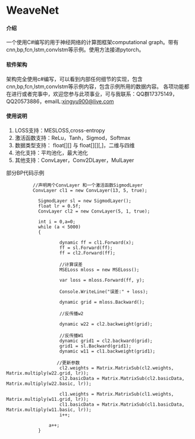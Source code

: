 #  WeaveNet

#### 介绍
一个使用C#编写的用于神经网络的计算图框架computational graph。带有cnn,bp,fcn,lstm,convlstm等示例。使用方法接进pytorch。

#### 软件架构
 架构完全使用c#编写，可以看到内部任何细节的实现，包含cnn,bp,fcn,lstm,convlstm等示例内容，包含示例所用的数据内容。
各项功能都在进行或者完事中，欢迎您参与此项事业，可与我联系：QQ群17375149，QQ20573886，emailL:xingyu900@live.com



 
#### 使用说明

1.  LOSS支持：MESLOSS,cross-entropy
2.  激活函数支持：ReLu，Tanh，Sigmod，Softmax
3.  数据类型支持： float[][] 与 float[][][,]，二维与四维
4.  池化支持：平均池化，最大池化
5.  其他支持：ConvLayer，Conv2DLayer，MulLayer

 部分BP代码示例

```
          //声明两个ConvLayer 和一个激活函数SigmodLayer 
          ConvLayer cl1 = new ConvLayer(13, 5, true);
          
            SigmodLayer sl = new SigmodLayer();
            float lr = 0.5f;
            ConvLayer cl2 = new ConvLayer(5, 1, true);
            
            int i = 0,a=0;
            while (a < 5000)
            {
                 
                    dynamic ff = cl1.Forward(x);
                    ff = sl.Forward(ff);
                    ff = cl2.Forward(ff);
                   
                    //计算误差
                    MSELoss mloss = new MSELoss();
                   
                    var loss = mloss.Forward(ff, y);

                    Console.WriteLine("误差:" + loss);

                    dynamic grid = mloss.Backward();

                    //反传播w2
                   
                    dynamic w22 = cl2.backweight(grid);

                    //反传播W1
                    dynamic grid1 = cl2.backward(grid);
                    grid1 = sl.Backward(grid1);
                    dynamic w11 = cl1.backweight(grid1);
                       
                   //更新参数
                    cl2.weights = Matrix.MatrixSub(cl2.weights, Matrix.multiply(w22.grid, lr));
                    cl2.basicData = Matrix.MatrixSub(cl2.basicData, Matrix.multiply(w22.basic, lr));

                    cl1.weights = Matrix.MatrixSub(cl1.weights, Matrix.multiply(w11.grid, lr));
                    cl1.basicData = Matrix.MatrixSub(cl1.basicData, Matrix.multiply(w11.basic, lr));
                    i++;
              
                a++;
            }
```

 
